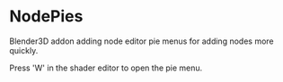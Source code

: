 # NodePies
Blender3D addon adding node editor pie menus for adding nodes more quickly.

Press 'W' in the shader editor to open the pie menu. 
